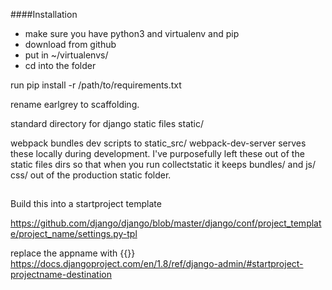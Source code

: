 ####Installation
* make sure you have python3 and virtualenv and pip
* download from github
* put in ~/virtualenvs/
* cd into the folder


run pip install -r /path/to/requirements.txt


rename earlgrey to scaffolding.


standard directory for django static files
static/

webpack bundles dev scripts to 
static_src/
webpack-dev-server serves these locally during development.
I've purposefully left these out of the static files dirs so that when you run collectstatic it keeps bundles/ and js/ css/ out of the production static folder. 


##
Build this into a startproject template

https://github.com/django/django/blob/master/django/conf/project_template/project_name/settings.py-tpl

replace the appname with {{}}
https://docs.djangoproject.com/en/1.8/ref/django-admin/#startproject-projectname-destination
